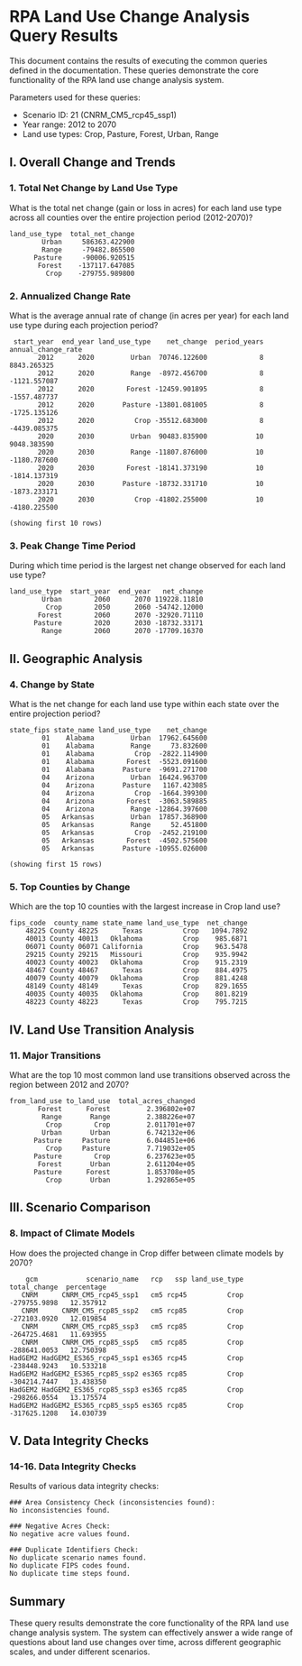 # RPA Land Use Change Analysis Query Results

This document contains the results of executing the common queries defined in the documentation.
These queries demonstrate the core functionality of the RPA land use change analysis system.

Parameters used for these queries:
- Scenario ID: 21 (CNRM_CM5_rcp45_ssp1)
- Year range: 2012 to 2070
- Land use types: Crop, Pasture, Forest, Urban, Range

## I. Overall Change and Trends

### 1. Total Net Change by Land Use Type

What is the total net change (gain or loss in acres) for each land use type across all counties 
over the entire projection period (2012-2070)?

```
land_use_type  total_net_change
        Urban     586363.422900
        Range     -79482.865500
      Pasture     -90006.920515
       Forest    -137117.647085
         Crop    -279755.989800
```

### 2. Annualized Change Rate

What is the average annual rate of change (in acres per year) for each land use type during each projection period?

```
 start_year  end_year land_use_type    net_change  period_years  annual_change_rate
       2012      2020         Urban  70746.122600             8         8843.265325
       2012      2020         Range  -8972.456700             8        -1121.557087
       2012      2020        Forest -12459.901895             8        -1557.487737
       2012      2020       Pasture -13801.081005             8        -1725.135126
       2012      2020          Crop -35512.683000             8        -4439.085375
       2020      2030         Urban  90483.835900            10         9048.383590
       2020      2030         Range -11807.876000            10        -1180.787600
       2020      2030        Forest -18141.373190            10        -1814.137319
       2020      2030       Pasture -18732.331710            10        -1873.233171
       2020      2030          Crop -41802.255000            10        -4180.225500

(showing first 10 rows)
```

### 3. Peak Change Time Period

During which time period is the largest net change observed for each land use type?

```
land_use_type  start_year  end_year   net_change
        Urban        2060      2070 119228.11810
         Crop        2050      2060 -54742.12000
       Forest        2060      2070 -32920.71110
      Pasture        2020      2030 -18732.33171
        Range        2060      2070 -17709.16370
```

## II. Geographic Analysis

### 4. Change by State

What is the net change for each land use type within each state over the entire projection period?

```
state_fips state_name land_use_type    net_change
        01    Alabama         Urban  17962.645600
        01    Alabama         Range     73.832600
        01    Alabama          Crop  -2822.114900
        01    Alabama        Forest  -5523.091600
        01    Alabama       Pasture  -9691.271700
        04    Arizona         Urban  16424.963700
        04    Arizona       Pasture   1167.423085
        04    Arizona          Crop  -1664.399300
        04    Arizona        Forest  -3063.589885
        04    Arizona         Range -12864.397600
        05   Arkansas         Urban  17857.368900
        05   Arkansas         Range     52.451800
        05   Arkansas          Crop  -2452.219100
        05   Arkansas        Forest  -4502.575600
        05   Arkansas       Pasture -10955.026000

(showing first 15 rows)
```

### 5. Top Counties by Change

Which are the top 10 counties with the largest increase in Crop land use?

```
fips_code  county_name state_name land_use_type  net_change
    48225 County 48225      Texas          Crop   1094.7892
    40013 County 40013   Oklahoma          Crop    985.6871
    06071 County 06071 California          Crop    963.5478
    29215 County 29215   Missouri          Crop    935.9942
    40023 County 40023   Oklahoma          Crop    915.2319
    48467 County 48467      Texas          Crop    884.4975
    40079 County 40079   Oklahoma          Crop    881.4248
    48149 County 48149      Texas          Crop    829.1655
    40035 County 40035   Oklahoma          Crop    801.8219
    48223 County 48223      Texas          Crop    795.7215
```

## IV. Land Use Transition Analysis

### 11. Major Transitions

What are the top 10 most common land use transitions observed across the region between 2012 and 2070?

```
from_land_use to_land_use  total_acres_changed
       Forest      Forest         2.396802e+07
        Range       Range         2.388226e+07
         Crop        Crop         2.011701e+07
        Urban       Urban         6.742132e+06
      Pasture     Pasture         6.044851e+06
         Crop     Pasture         7.719032e+05
      Pasture        Crop         6.237623e+05
       Forest       Urban         2.611204e+05
      Pasture      Forest         1.853708e+05
         Crop       Urban         1.292865e+05
```

## III. Scenario Comparison

### 8. Impact of Climate Models

How does the projected change in Crop differ between climate models by 2070?

```
    gcm            scenario_name   rcp   ssp land_use_type  total_change  percentage
   CNRM      CNRM_CM5_rcp45_ssp1   cm5 rcp45          Crop  -279755.9898   12.357912
   CNRM      CNRM_CM5_rcp85_ssp2   cm5 rcp85          Crop  -272103.0920   12.019854
   CNRM      CNRM_CM5_rcp85_ssp3   cm5 rcp85          Crop  -264725.4681   11.693955
   CNRM      CNRM_CM5_rcp85_ssp5   cm5 rcp85          Crop  -288641.0053   12.750398
HadGEM2 HadGEM2_ES365_rcp45_ssp1 es365 rcp45          Crop  -238448.9243   10.533218
HadGEM2 HadGEM2_ES365_rcp85_ssp2 es365 rcp85          Crop  -304214.7447   13.438350
HadGEM2 HadGEM2_ES365_rcp85_ssp3 es365 rcp85          Crop  -298266.0554   13.175574
HadGEM2 HadGEM2_ES365_rcp85_ssp5 es365 rcp85          Crop  -317625.1208   14.030739
```

## V. Data Integrity Checks

### 14-16. Data Integrity Checks

Results of various data integrity checks:

```
### Area Consistency Check (inconsistencies found):
No inconsistencies found.

### Negative Acres Check:
No negative acre values found.

### Duplicate Identifiers Check:
No duplicate scenario names found.
No duplicate FIPS codes found.
No duplicate time steps found.
```

## Summary

These query results demonstrate the core functionality of the RPA land use change analysis system.
The system can effectively answer a wide range of questions about land use changes over time,
across different geographic scales, and under different scenarios.
